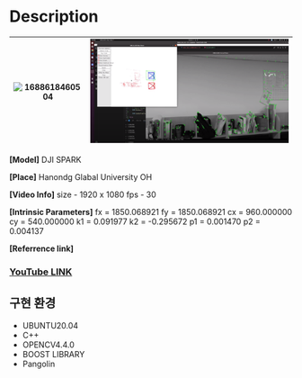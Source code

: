 # Description

| ![1688618460504](https://file+.vscode-resource.vscode-cdn.net/home/yoojunho/23-1_Capstone/image/README/1688618460504.png) | ![1688618524037](image/README/1688618524037.png) |
| ----------------------------------------------------------------------------------------------------------------------- | ---------------------------------------------- |

**[Model]**
DJI SPARK

**[Place]**
Hanondg Glabal University OH

**[Video Info]**
size - 1920 x 1080
fps - 30

**[Intrinsic Parameters]**
fx = 1850.068921
fy = 1850.068921
cx = 960.000000
cy = 540.000000
k1 = 0.091977
k2 = -0.295672
p1 = 0.001470
p2 = 0.004137

**[Referrence link]**

### [YouTube LINK](https://youtu.be/XvKIvkEmncU)

## **구현 환경**

* UBUNTU20.04
* C++
* OPENCV4.4.0
* BOOST LIBRARY
* Pangolin
